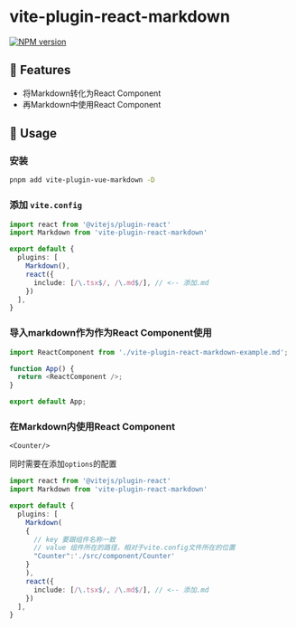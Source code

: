 # vite-plugin-react-markdown
[![NPM version](https://img.shields.io/npm/v/vite-plugin-react-markdown?color=a1b858)](https://www.npmjs.com/package/vite-plugin-react-markdown)

## 🚀 Features
- 将Markdown转化为React Component
- 再Markdown中使用React Component

## 🔧 Usage

### 安装
```bash
pnpm add vite-plugin-vue-markdown -D 
```
### 添加 `vite.config`
```ts
import react from '@vitejs/plugin-react'
import Markdown from 'vite-plugin-react-markdown'

export default {
  plugins: [
    Markdown(),
    react({
      include: [/\.tsx$/, /\.md$/], // <-- 添加.md
    })
  ],
}
```

### 导入markdown作为作为React Component使用
```js
import ReactComponent from './vite-plugin-react-markdown-example.md';

function App() {
  return <ReactComponent />;
}

export default App;
```



### 在Markdown内使用React Component

```react
<Counter/>
```

同时需要在添加`options`的配置

```ts {5,7}
import react from '@vitejs/plugin-react'
import Markdown from 'vite-plugin-react-markdown'

export default {
  plugins: [
    Markdown(
    {
      // key 要跟组件名称一致 
      // value 组件所在的路径，相对于vite.config文件所在的位置
      "Counter":'./src/component/Counter'
    }
    ),
    react({
      include: [/\.tsx$/, /\.md$/], // <-- 添加.md
    })
  ],
}
```



